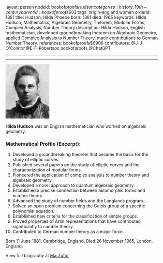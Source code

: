 layout: person
nodeid: bookofproofs$Hudson
categories: history,19th-century
parentid: bookofproofs$603
tags: origin-england,women
orderid: 1881
title: Hudson, Hilda Phoebe
born: 1881
died: 1965
keywords: Hilda Hudson, Mathematics, Algebraic Geometry, Theorem, Modular Forms, Complex Analysis, Number Theory
description: Hilda Hudson, English mathematician, developed groundbreaking theorem on Algebraic Geometry, applied Complex Analysis to Number Theory, made contributions to German Number Theory.
references: bookofproofs$6909
contributors: @J-J-O'Connor,@E-F-Robertson,bookofproofs,@ChatGPT

---



---

![Hudson.jpg](https://github.com/bookofproofs/bookofproofs.github.io/blob/main/_sources/_assets/images/portraits/Hudson.jpg?raw=true)

**Hilda Hudson** was an English mathematician who worked on algebraic geometry.

### Mathematical Profile (Excerpt):
1. Developed a groundbreaking theorem that became the basis for the study of elliptic curves.
2. Published several papers on the study of elliptic curves and the characterization of modular forms.
3. Pioneered the application of complex analysis to number theory and algebraic geometry.
4. Developed a novel approach to quantum algebraic geometry.
5. Established a precise connection between automorphic forms and number theory.
6. Advanced the study of number fields and the Langlands program.
7. Solved an open problem concerning the Galois group of a specific polynomial equation.
8. Established new criteria for the classification of simple groups.
9. Proved properties of Artin representations that have contributed significantly to number theory.
10. Contributed to German number theory as a major force.

Born 11 June 1881, Cambridge, England. Died 26 November 1965, London, England.

View full biography at [MacTutor](https://mathshistory.st-andrews.ac.uk/Biographies/Hudson/)
